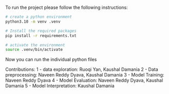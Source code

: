 To run the project please follow the following instructions:
```bash
# create a python environment
python3.10 -m venv .venv
```
```bash
# Install the required packages
pip install -r requirements.txt
```
```bash
# activate the environment
source .venv/bin/activate
```

Now you can run the individual python files

Contributions:
1 - data exploration: Ruoqi Yan, Kaushal Damania
2 - Data preprocessing: Naveen Reddy Dyava, Kaushal Damania
3 - Model Training: Naveen Reddy Dyava
4 - Model Evaluation: Naveen Reddy Dyava, Kaushal Damania 
5 - Model Interpretation: Kaushal Damania